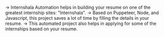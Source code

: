 -> Internshala Automation helps in building your resume on one of the greatest internship sites: "Internshala".
-> Based on Puppeteer, Node, and Javascript, this project saves a lot of time by filling the details in your resume.
-> This automated project also helps in applying for some of the internships based on your resume.
